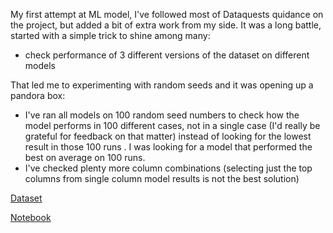 My first attempt at ML model, I've followed most of Dataquests quidance on the project, but added a bit of extra work from my side. It was a long battle, started with a simple trick to shine among many:
* check performance of 3 different versions of the dataset on different models

That led me to experimenting with random seeds and it was opening up a pandora box:
* I've ran all models on 100 random seed numbers to check how the model performs in 100 different cases, not in a single case (I'd really be grateful for feedback on that matter) instead of looking for the lowest result in those 100 runs . I was looking for a model that performed the best on average on 100 runs.
* I've checked plenty more column combinations (selecting just the top columns from single column model results is not the best solution)

[Dataset](https://archive.ics.uci.edu/ml/datasets/automobile) 

[Notebook](https://github.com/grumpyclimber/portfolio/tree/main/ML_intro_car_prices/cars_ml_small.ipynb) 
